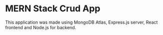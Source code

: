 # MERN Stack Crud App

This application was made using MongoDB Atlas, Express.js server, React frontend and Node.js for backend.